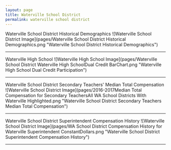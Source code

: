 ```yaml
---
layout: page
title: Waterville School District
permalink: waterville school district
---
```



Waterville School District Historical Demographics
![Waterville School District Image](pages/Waterville School District Historical Demographics.png "Waterville School District Historical Demographics")

___

Waterville High School
![Waterville High School Image](pages/Waterville School District Waterville High SchoolDual Credit BarChart.png "Waterville High School Dual Credit Participation")

___

Waterville School District Secondary Teachers' Median Total Compensation
![Waterville School District Image](pages/2016-2017Median Total Compensation for Secondary TeachersAll WA School Districts With Waterville Highlighted.png "Waterville School District Secondary Teachers Median Total Compensation")

___

Waterville School District Superintendent Compensation History
![Waterville School District Image](pages/WA School District Compensation History for Waterville Superintendent ConstantDollars.png "Waterville School District Superintendent Compensation History")

___

